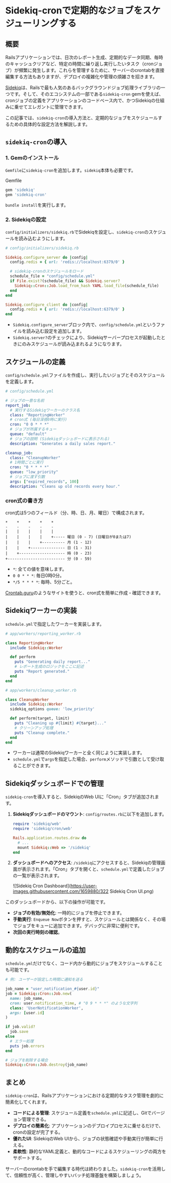 # Sidekiq-cronで定期的なジョブをスケジューリングする

## 概要

Railsアプリケーションでは、日次のレポート生成、定期的なデータ同期、毎時のキャッシュクリアなど、特定の時間に繰り返し実行したいタスク（cronジョブ）が頻繁に発生します。これらを管理するために、サーバーのcrontabを直接編集する方法もありますが、デプロイの複雑化や管理の煩雑さを招きます。

[Sidekiq](https://sidekiq.org/)は、Railsで最も人気のあるバックグラウンドジョブ処理ライブラリの一つです。そして、そのエコシステムの一部である`sidekiq-cron` gemを使えば、cronジョブの定義をアプリケーションのコードベース内で、かつSidekiqの仕組みに乗せてエレガントに管理できます。

この記事では、`sidekiq-cron`の導入方法と、定期的なジョブをスケジュールするための具体的な設定方法を解説します。

## `sidekiq-cron`の導入

### 1. Gemのインストール

`Gemfile`に`sidekiq-cron`を追加します。`sidekiq`本体も必要です。

Gemfile
```ruby
gem 'sidekiq'
gem 'sidekiq-cron'
```

`bundle install`を実行します。

### 2. Sidekiqの設定

`config/initializers/sidekiq.rb`でSidekiqを設定し、`sidekiq-cron`のスケジュールを読み込むようにします。

```ruby
# config/initializers/sidekiq.rb

Sidekiq.configure_server do |config|
  config.redis = { url: 'redis://localhost:6379/0' }

  # sidekiq-cronのスケジュールをロード
  schedule_file = "config/schedule.yml"
  if File.exist?(schedule_file) && Sidekiq.server?
    Sidekiq::Cron::Job.load_from_hash YAML.load_file(schedule_file)
  end
end

Sidekiq.configure_client do |config|
  config.redis = { url: 'redis://localhost:6379/0' }
end
```

-   `Sidekiq.configure_server`ブロック内で、`config/schedule.yml`というファイルを読み込む設定を追加します。
-   `Sidekiq.server?`のチェックにより、Sidekiqサーバープロセスが起動したときにのみスケジュールが読み込まれるようになります。

## スケジュールの定義

`config/schedule.yml`ファイルを作成し、実行したいジョブとそのスケジュールを定義します。

```yaml
# config/schedule.yml

# ジョブの一意な名前
report_job:
  # 実行するSidekiqワーカーのクラス名
  class: "ReportingWorker"
  # cron式 (毎日深夜0時に実行)
  cron: "0 0 * * *"
  # ジョブが所属するキュー
  queue: "default"
  # ジョブの説明 (Sidekiqダッシュボードに表示される)
  description: "Generates a daily sales report."

cleanup_job:
  class: "CleanupWorker"
  # 1時間ごとに実行
  cron: "0 * * * *"
  queue: "low_priority"
  # ジョブに渡す引数
  args: ["expired_records", 100]
  description: "Cleans up old records every hour."
```

### cron式の書き方

cron式は5つのフィールド（分、時、日、月、曜日）で構成されます。

```
*    *    *    *    *
-    -    -    -    -
|    |    |    |    |
|    |    |    |    +----- 曜日 (0 - 7) (日曜日が0または7)
|    |    |    +---------- 月 (1 - 12)
|    |    +--------------- 日 (1 - 31)
|    +-------------------- 時 (0 - 23)
+------------------------- 分 (0 - 59)
```

-   `*`: 全ての値を意味します。
-   `0 0 * * *`: 毎日0時0分。
-   `*/5 * * * *`: 毎時、5分ごと。

[Crontab.guru](https://crontab.guru/)のようなサイトを使うと、cron式を簡単に作成・確認できます。

## Sidekiqワーカーの実装

`schedule.yml`で指定したワーカーを実装します。

```ruby
# app/workers/reporting_worker.rb

class ReportingWorker
  include Sidekiq::Worker

  def perform
    puts "Generating daily report..."
    # レポート生成のロジックをここに記述
    puts "Report generated."
  end
end

# app/workers/cleanup_worker.rb

class CleanupWorker
  include Sidekiq::Worker
  sidekiq_options queue: 'low_priority'

  def perform(target, limit)
    puts "Cleaning up #{limit} #{target}..."
    # クリーンアップ処理
    puts "Cleanup complete."
  end
end
```

-   ワーカーは通常のSidekiqワーカーと全く同じように実装します。
-   `schedule.yml`で`args`を指定した場合、`perform`メソッドで引数として受け取ることができます。

## Sidekiqダッシュボードでの管理

`sidekiq-cron`を導入すると、SidekiqのWeb UIに「Cron」タブが追加されます。

1.  **Sidekiqダッシュボードのマウント**: `config/routes.rb`に以下を追加します。

    ```ruby
    require 'sidekiq/web'
    require 'sidekiq/cron/web'

    Rails.application.routes.draw do
      # ...
      mount Sidekiq::Web => '/sidekiq'
    end
    ```

2.  **ダッシュボードへのアクセス**: `/sidekiq`にアクセスすると、Sidekiqの管理画面が表示されます。「Cron」タブを開くと、`schedule.yml`で定義したジョブの一覧が表示されます。

    ![Sidekiq Cron Dashboard](https://user-images.githubusercontent.com/1659880/322 Sidekiq Cron UI.png)

このダッシュボードから、以下の操作が可能です。

-   **ジョブの有効/無効化**: 一時的にジョブを停止できます。
-   **手動実行**: `Enqueue Now`ボタンを押すと、スケジュールとは関係なく、その場でジョブをキューに追加できます。デバッグに非常に便利です。
-   **次回の実行時刻の確認**。

## 動的なスケジュールの追加

`schedule.yml`だけでなく、コード内から動的にジョブをスケジュールすることも可能です。

```ruby
# 例: ユーザーが設定した時間に通知を送る

job_name = "user_notification_#{user.id}"
job = Sidekiq::Cron::Job.new(
  name: job_name,
  cron: user.notification_time, # "0 9 * * *" のような文字列
  class: 'UserNotificationWorker',
  args: [user.id]
)

if job.valid?
  job.save
else
  # エラー処理
  puts job.errors
end

# ジョブを削除する場合
Sidekiq::Cron::Job.destroy(job_name)
```

## まとめ

`sidekiq-cron`は、Railsアプリケーションにおける定期的なタスク管理を劇的に簡素化してくれます。

-   **コードによる管理**: スケジュール定義を`schedule.yml`に記述し、Gitでバージョン管理できる。
-   **デプロイの簡素化**: アプリケーションのデプロイプロセスに乗せるだけで、cronの設定が完了する。
-   **優れたUI**: SidekiqのWeb UIから、ジョブの状態確認や手動実行が簡単に行える。
-   **柔軟性**: 静的なYAML定義と、動的なコードによるスケジューリングの両方をサポートする。

サーバーのcrontabを手で編集する時代は終わりました。`sidekiq-cron`を活用して、信頼性が高く、管理しやすいバッチ処理基盤を構築しましょう。
